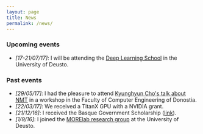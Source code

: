 ```yaml
---
layout: page
title: News
permalink: /news/
---
```


### Upcoming events 

* *[17-21/07/17]*: I will be attending the [Deep Learning School](http://grammars.grlmc.com/DeepLearn2017/) in the University of Deusto.

### Past events

* *[29/05/17]*: I had the pleasure to attend [Kyunghyun Cho's talk about NMT](https://twitter.com/IxaGroup/status/869161101157572608) in a workshop in the Faculty of Computer Engineering of Donostia.
* *[22/03/17]*: We received a TitanX GPU with a NVIDIA grant.
* *[21/12/16]*: I received the Basque Government Scholarship ([link](https://morelab.deusto.es/news/view/new-predoctoral-grants-for-morelab-members/)).
* *[1/9/16]*: I joined the [MORElab research group](https://morelab.deusto.es/) at the University of Deusto.
